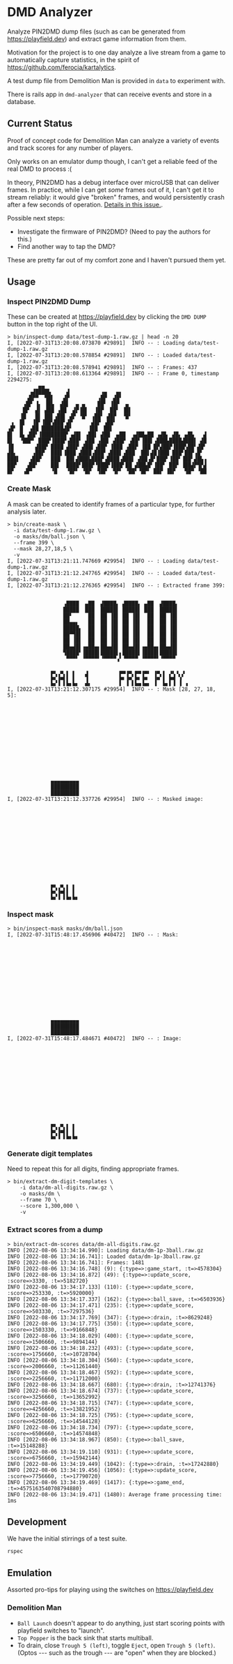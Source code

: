 DMD Analyzer
============

Analyze PIN2DMD dump files (such as can be generated from
https://playfield.dev) and extract game information from them.

Motivation for the project is to one day analyze a live stream from a game to
automatically capture statistics, in the spirit of
https://github.com/ferocia/kartalytics.

A test dump file from Demolition Man is provided in `data` to experiment with.

There is rails app in `dmd-analyzer` that can receive events and store in a
database.

Current Status
--------------

Proof of concept code for Demolition Man can analyze a variety of events and
track scores for any number of players.

Only works on an emulator dump though, I can't get a reliable feed of the real
DMD to process :(

In theory, PIN2DMD has a debug interface over microUSB that can deliver frames.
In practice, while I can get _some_ frames out of it, I can't get it to stream
reliably: it would give "broken" frames, and would persistently crash after a
few seconds of operation. [Details in this
issue.](https://github.com/lucky01/PIN2DMD/issues/21).

Possible next steps:

* Investigate the firmware of PIN2DMD? (Need to pay the authors for this.)
* Find another way to tap the DMD?

These are pretty far out of my comfort zone and I haven't pursued them yet.

Usage
-----

### Inspect PIN2DMD Dump

These can be created at https://playfield.dev by clicking the `DMD DUMP` button
in the top right of the UI.

    > bin/inspect-dump data/test-dump-1.raw.gz | head -n 20
    I, [2022-07-31T13:20:08.073870 #29891]  INFO -- : Loading data/test-dump-1.raw.gz
    I, [2022-07-31T13:20:08.578854 #29891]  INFO -- : Loaded data/test-dump-1.raw.gz
    I, [2022-07-31T13:20:08.578941 #29891]  INFO -- : Frames: 437
    I, [2022-07-31T13:20:08.613364 #29891]  INFO -- : Frame 0, timestamp 2294275:
              ▄▄
           ▗▟████▙     ▟          ▗▄   ▄▖
          ▗█▛▀  ▜█▌   ▟▛         ▗█▛  ▟█▘
         ▗█▛ ▐▖ ▐█▙  ▟█▌  ▄ ▄    ██▘ ▐█▛  ▄
         █▛  ▟▌ ▟██ ▗██  ▟▛▐█▌  ▐█▛  ██▘ ▐█▌
        ▐█   █▌ ██▌▗██▌ ▟▛ ▝█▘ ▗██▘ ▟█▛  ▝█▘
     ▗  █▌  ▐█▘▐██▚███▘▟▛      ▟█▛ ▗██▘
    ▗█▘ █  ▗██ ███████▟█▘     ▐██  ██▌
    █▌  █▖▗██▘▐████████▘▗▟█▌ ▗██▌ ▟██  ▄██  ▗▟██▄██ ▗▟█▖ ▟█▖ ▄█▙   ▟
    █▌  ▝██▛▘ ███▛▐███▛▗███▘ ▟██ ▗██▌ ▟██▛ ▗██▘▐██▌▗███▙████▟███▌ ▟█
    ▐█       ▟██▛ ████ ▟██▛ ▟██▌▗██▛ ▐███ ▗██▛ ▐██ █▛▟██▛▐███▚██▘▟█▘
    ▟█▖     ▗██▛  ███▌▐███ ▟███▗███▘▗███▌▗███  ██▌▟█▐███ ███▘██▛▗█▘
    ███▌   ▗██▛   ███  ██▌▟███▙███▛▗████▗███▌ ▟██▗█▘███▘▐██▘▐██▘▟█▙▗
    ██▛   ▗██▘    ██▌  ████▘███▛▝███▛▐███▘██ ▟██▙█▘▐██▘ ██▛ ▐██▟▛▜▛▟
    █▛   ▗█▀      ▝█   ▝█▛▘ ▝█▛  ▜█▛  ▜▛▘ ▝██▘▝█▛▘ ██▛ ▐█▛   ▜█▀ ▝██


### Create Mask

A mask can be created to identify frames of a particular type, for further
analysis later.

    > bin/create-mask \
      -i data/test-dump-1.raw.gz \
      -o masks/dm/ball.json \
      --frame 399 \
      --mask 28,27,18,5 \
      -v
    I, [2022-07-31T13:21:11.747669 #29954]  INFO -- : Loading data/test-dump-1.raw.gz
    I, [2022-07-31T13:21:12.247765 #29954]  INFO -- : Loaded data/test-dump-1.raw.gz
    I, [2022-07-31T13:21:12.276365 #29954]  INFO -- : Extracted frame 399:


                      ▗████  ▄██  ▟████▖ ▟████▖ ▄██  ▟████▖
                      █████  ███  █████▌ █████▌ ███  █████▌
                      ██▘     ██  ██ ▐█▌ ██ ▐█▌  ██  ██ ▐█▌
                      ██▄▄▖   ██  ██ ▐█▌ ██ ▐█▌  ██  ██ ▐█▌
                      █████▖  ██  ██ ▐█▌ ██ ▐█▌  ██  ██ ▐█▌
                      ██▀▜█▌  ██  ██ ▐█▌ ██ ▐█▌  ██  ██ ▐█▌
                      ██ ▐█▌  ██  ██ ▐█▌ ██ ▐█▌  ██  ██ ▐█▌
                      ██▄▟█▌▗▄██▄▖██▄▟█▌ ██▄▟█▌▗▄██▄▖██▄▟█▌
                      ▜████▘▐████▌█████▌▖█████▌▐████▌█████▌
                       ▀▀▀▘ ▝▀▀▀▀▘▝▀▀▀▀▗▘▝▀▀▀▀ ▝▀▀▀▀▘▝▀▀▀▀

                  ▄▖ ▄ ▖ ▖   ▗          ▄▄▗▄ ▄▄▗▄▖ ▗▄ ▖ ▗▖▗ ▗
                  ▙▞▐▄▌▌ ▌   ▜          ▙▖▐▄▘▙▖▐▄  ▐▄▘▌ ▙▟ ▚▘
                  ▙▞▐ ▌▙▖▙▖  ▟▖         ▌ ▐ ▌▙▄▐▄▖ ▐  ▙▖▌▐ ▐ ▗
    I, [2022-07-31T13:21:12.307175 #29954]  INFO -- : Mask [28, 27, 18, 5]:













                  ▄▄▄▄▄▄▄▄▄
                  █████████
                  █████████
    I, [2022-07-31T13:21:12.337726 #29954]  INFO -- : Masked image:













                  ▄▖ ▄ ▖ ▖
                  ▙▞▐▄▌▌ ▌
                  ▙▞▐ ▌▙▖▙▖


### Inspect mask

    > bin/inspect-mask masks/dm/ball.json
    I, [2022-07-31T15:48:17.456906 #40472]  INFO -- : Mask:
                                                                    
                                                                    
                                                                    
                                                                    
                                                                    
                                                                    
                                                                    
                                                                    
                                                                    
                                                                    
                                                                    
                                                                    
                                                                    
                  ▄▄▄▄▄▄▄▄▄                                         
                  █████████                                         
                  █████████                                         
    I, [2022-07-31T15:48:17.484671 #40472]  INFO -- : Image:
                                                                    
                                                                    
                                                                    
                                                                    
                                                                    
                                                                    
                                                                    
                                                                    
                                                                    
                                                                    
                                                                    
                                                                    
                                                                    
                  ▄▖ ▄ ▖ ▖                                          
                  ▙▞▐▄▌▌ ▌                                          
                  ▙▞▐ ▌▙▖▙▖                                         

### Generate digit templates

Need to repeat this for all digits, finding appropriate frames.

    > bin/extract-dm-digit-templates \
        -i data/dm-all-digits.raw.gz \
        -o masks/dm \
        --frame 70 \
        --score 1,300,000 \
        -v

### Extract scores from a dump

    > bin/extract-dm-scores data/dm-all-digits.raw.gz
    INFO [2022-08-06 13:34:14.990]: Loading data/dm-1p-3ball.raw.gz
    INFO [2022-08-06 13:34:16.741]: Loaded data/dm-1p-3ball.raw.gz
    INFO [2022-08-06 13:34:16.741]: Frames: 1481
    INFO [2022-08-06 13:34:16.748] (9): {:type=>:game_start, :t=>4578304}
    INFO [2022-08-06 13:34:16.872] (49): {:type=>:update_score, :score=>3330, :t=>5182720}
    INFO [2022-08-06 13:34:17.133] (110): {:type=>:update_score, :score=>253330, :t=>5920000}
    INFO [2022-08-06 13:34:17.337] (162): {:type=>:ball_save, :t=>6503936}
    INFO [2022-08-06 13:34:17.471] (235): {:type=>:update_score, :score=>503330, :t=>7297536}
    INFO [2022-08-06 13:34:17.769] (347): {:type=>:drain, :t=>8629248}
    INFO [2022-08-06 13:34:17.775] (350): {:type=>:update_score, :score=>1503330, :t=>9166848}
    INFO [2022-08-06 13:34:18.029] (400): {:type=>:update_score, :score=>1506660, :t=>9894144}
    INFO [2022-08-06 13:34:18.232] (493): {:type=>:update_score, :score=>1756660, :t=>10728704}
    INFO [2022-08-06 13:34:18.304] (560): {:type=>:update_score, :score=>2006660, :t=>11261440}
    INFO [2022-08-06 13:34:18.467] (592): {:type=>:update_score, :score=>2256660, :t=>11712000}
    INFO [2022-08-06 13:34:18.667] (680): {:type=>:drain, :t=>12741376}
    INFO [2022-08-06 13:34:18.674] (737): {:type=>:update_score, :score=>3256660, :t=>13652992}
    INFO [2022-08-06 13:34:18.715] (747): {:type=>:update_score, :score=>4256660, :t=>13821952}
    INFO [2022-08-06 13:34:18.725] (795): {:type=>:update_score, :score=>6256660, :t=>14544128}
    INFO [2022-08-06 13:34:18.734] (797): {:type=>:update_score, :score=>6506660, :t=>14574848}
    INFO [2022-08-06 13:34:18.967] (850): {:type=>:ball_save, :t=>15148288}
    INFO [2022-08-06 13:34:19.110] (931): {:type=>:update_score, :score=>6756660, :t=>15942144}
    INFO [2022-08-06 13:34:19.449] (1042): {:type=>:drain, :t=>17242880}
    INFO [2022-08-06 13:34:19.456] (1056): {:type=>:update_score, :score=>7756660, :t=>17790720}
    INFO [2022-08-06 13:34:19.469] (1417): {:type=>:game_end, :t=>4575163540708794880}
    INFO [2022-08-06 13:34:19.471] (1480): Average frame processing time: 1ms

Development
-----------

We have the initial stirrings of a test suite.

    rspec

Emulation
---------

Assorted pro-tips for playing using the switches on https://playfield.dev

### Demolition Man

* `Ball Launch` doesn't appear to do anything, just start scoring points with
  playfield switches to "launch".
* `Top Popper` is the back sink that starts multiball.
* To drain, close `Trough 5 (left)`, toggle `Eject`, open `Trough 5 (left)`.
  (Optos --- such as the trough --- are "open" when they are blocked.)
